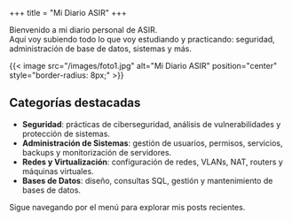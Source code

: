 +++
title = "Mi Diario ASIR"
+++

Bienvenido a mi diario personal de ASIR.  
Aquí voy subiendo todo lo que voy estudiando y practicando: seguridad, administración de base de datos, sistemas y más.

{{< image src="/images/foto1.jpg" alt="Mi Diario ASIR" position="center" style="border-radius: 8px;" >}}

## Categorías destacadas

- **Seguridad**: prácticas de ciberseguridad, análisis de vulnerabilidades y protección de sistemas.  
- **Administración de Sistemas**: gestión de usuarios, permisos, servicios, backups y monitorización de servidores.  
- **Redes y Virtualización**: configuración de redes, VLANs, NAT, routers y máquinas virtuales.  
- **Bases de Datos**: diseño, consultas SQL, gestión y mantenimiento de bases de datos.

Sigue navegando por el menú para explorar mis posts recientes.
